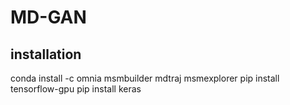 # MD-GAN


## installation

conda install -c omnia msmbuilder mdtraj msmexplorer
pip install tensorflow-gpu
pip install keras

